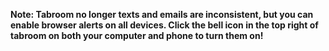 **Note: Tabroom no longer texts and emails are inconsistent, but you can enable browser alerts on all devices.  Click the bell icon in the top right of tabroom on both your computer and phone to turn them on!**